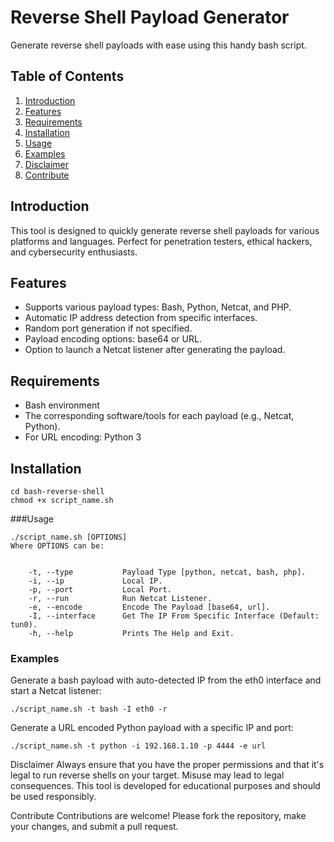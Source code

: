 # Reverse Shell Payload Generator

Generate reverse shell payloads with ease using this handy bash script.

## Table of Contents

1. [Introduction](#introduction)
2. [Features](#features)
3. [Requirements](#requirements)
4. [Installation](#installation)
5. [Usage](#usage)
6. [Examples](#examples)
7. [Disclaimer](#disclaimer)
8. [Contribute](#contribute)

## Introduction

This tool is designed to quickly generate reverse shell payloads for various platforms and languages. Perfect for penetration testers, ethical hackers, and cybersecurity enthusiasts.

## Features

- Supports various payload types: Bash, Python, Netcat, and PHP.
- Automatic IP address detection from specific interfaces.
- Random port generation if not specified.
- Payload encoding options: base64 or URL.
- Option to launch a Netcat listener after generating the payload.

## Requirements

- Bash environment
- The corresponding software/tools for each payload (e.g., Netcat, Python).
- For URL encoding: Python 3

## Installation

```
cd bash-reverse-shell
chmod +x script_name.sh
```

###Usage
```
./script_name.sh [OPTIONS]
Where OPTIONS can be:


    -t, --type           Payload Type [python, netcat, bash, php].
    -i, --ip             Local IP.
    -p, --port           Local Port.
    -r, --run            Run Netcat Listener.
    -e, --encode         Encode The Payload [base64, url].
    -I, --interface      Get The IP From Specific Interface (Default: tun0).
    -h, --help           Prints The Help and Exit.

```

### Examples
Generate a bash payload with auto-detected IP from the eth0 interface and start a Netcat listener:

```
./script_name.sh -t bash -I eth0 -r
```
Generate a URL encoded Python payload with a specific IP and port:

```
./script_name.sh -t python -i 192.168.1.10 -p 4444 -e url
```
Disclaimer
Always ensure that you have the proper permissions and that it's legal to run reverse shells on your target. Misuse may lead to legal consequences. This tool is developed for educational purposes and should be used responsibly.

Contribute
Contributions are welcome! Please fork the repository, make your changes, and submit a pull request.


